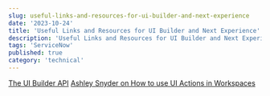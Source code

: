 ```yaml
---
slug: useful-links-and-resources-for-ui-builder-and-next-experience
date: '2023-10-24'
title: 'Useful Links and Resources for UI Builder and Next Experience'
description: 'Useful Links and Resources for UI Builder and Next Experience'
tags: 'ServiceNow'
published: true
category: 'technical'
---
```


[The UI Builder API](https://developer.servicenow.com/dev.do#!/reference/api/utah/client/apiAPI)
[Ashley Snyder on How to use UI Actions in Workspaces](https://www.servicenow.com/community/next-experience-articles/how-to-use-ui-actions-in-workspaces/ta-p/2331988)
